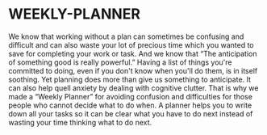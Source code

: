 # WEEKLY-PLANNER

We know that working without a plan can sometimes be confusing and difficult and can also waste your lot of precious time which you wanted to save for completing your work or task.
And we know that “The anticipation of something good is really powerful.” Having a list of things you're committed to doing, even if you don't know when you'll do them, is in itself soothing. Yet planning does more than give us something to anticipate. It can also help quell anxiety by dealing with cognitive clutter.
That is why we made a “Weekly Planner” for avoiding confusion and difficulties for those people who cannot decide what to do when.
A planner helps you to write down all your tasks so it can be clear what you have to do next instead of wasting your time thinking what to do next.
